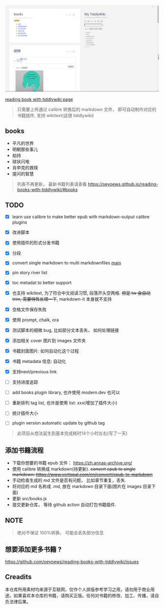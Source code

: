 ![](banner.png)

[reading book with tiddlywiki page](https://oeyoews.github.io/reading-books-with-tiddlywiki/)

> 只需要上传通过 calibre 转换后的 markdown 文件， 即可自动制作对应的书籍插件, 支持 wikitext(这很 tiddlywiki)

## books

- 平凡的世界
- 明朝那些事儿
- 劫持
- 球状闪电
- 肖申克的救赎
- 提问的智慧

> 列表不再更新， 最新书籍列表请查看 https://oeyoews.github.io/reading-books-with-tiddlywiki/#books

## TODO

- [x] learn use calibre to make better epub with markdown-output calibre plugins
- [x] 改进脚本
- [x] 使用插件的形式分发书籍
- [x] 分段
- [x] convert single markdown to multi markdownfiles [main](./src/main.js)
- [x] pin story river list
- [x] toc metadat to better support
- [x] 也支持 wikitext, 为了符合中文阅读习惯, 段落开头空两格. ~~但是 tw 会自动 trim, 需要特殊处理一下~~, markdown-it 本身就不支持
- [x] 空格文件保存失败
- [x] 使用 prompt, chalk, ora
- [x] 测试脚本的细微 bug, 比如部分文本丢失， 如何处理链接
- [x] 添加相关 cover 图片到 images 文件夹
- [x] 书籍封面图片: 如何自动化这个过程
- [x] 书籍 metadata 信息: 自动化
- [x] 支持next/previous link
- [ ] 支持进度追踪
- [ ] add books plugin library, 也许使用 modern.dev 也可以
- [ ] 重新排列 tag list, 也许是使用 list: xxx(增加了插件大小)
- [ ] 统计插件大小
- [ ] plugin version automatic update by github tag


<!-- ```bash
vertopal convert EPUB_INPUT_FILE --to markdown
``` -->

> 此项目从想法诞生到基本完成耗时14个小时左右(写了一天)

## 添加书籍流程

* 下载你想要的书籍 epub 文件： https://zh.annas-archive.org/
* 使用 calibre 转换成 markdown(待更新). ~~convert epub to single markdown: https://www.vertopal.com/en/convert/epub-to-markdown~~
* 手动检查生成的 md 文件是否有问题， 比如章节重复，丢失.
* 将对应的 md 名称成 <bookname>.md, 放在 markdown 目录下面(图片在 images 目录下面)
* 更新 src/books.js
* 提交更新仓库， 等待 github action 自动打包书籍插件.

## NOTE

> 绝对不保证 100%转换， 可能会丢失部分信息

## 想要添加更多书籍 ?

https://github.com/oeyoews/reading-books-with-tiddlywiki/issues

## Creadits

本仓库所用素材均来源于互联网，仅作个人排版参考学习之用，请勿用于商业用途。如果喜欢本仓库的书籍，请购买正版。任何对书籍的修改、加工、传播，请自负法律后果。